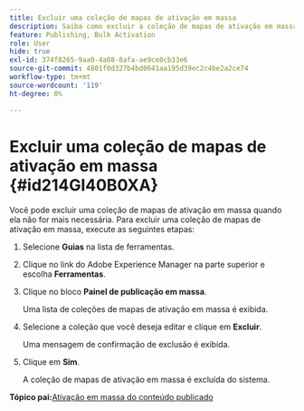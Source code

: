 ```yaml
---
title: Excluir uma coleção de mapas de ativação em massa
description: Saiba como excluir a coleção de mapas de ativação em massa no AEM Guides.
feature: Publishing, Bulk Activation
role: User
hide: true
exl-id: 374f8265-9aa0-4a08-8afa-ae9ce0cb33e6
source-git-commit: 4801f0d327b4bd0641aa195d39ec2c4be2a2ce74
workflow-type: tm+mt
source-wordcount: '119'
ht-degree: 0%

---
```


# Excluir uma coleção de mapas de ativação em massa {#id214GI40B0XA}

Você pode excluir uma coleção de mapas de ativação em massa quando ela não for mais necessária. Para excluir uma coleção de mapas de ativação em massa, execute as seguintes etapas:

1. Selecione **Guias** na lista de ferramentas.

1. Clique no link do Adobe Experience Manager na parte superior e escolha **Ferramentas**.

1. Clique no bloco **Painel de publicação em massa**.

   Uma lista de coleções de mapas de ativação em massa é exibida.

1. Selecione a coleção que você deseja editar e clique em **Excluir**.

   Uma mensagem de confirmação de exclusão é exibida.

1. Clique em **Sim**.

   A coleção de mapas de ativação em massa é excluída do sistema.


**Tópico pai:**&#x200B;[&#x200B; Ativação em massa do conteúdo publicado](conf-bulk-activation.md)

